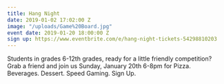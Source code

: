 ```yaml
---
title: Hang Night
date: 2019-01-02 17:02:00 Z
image: "/uploads/Game%20Board.jpg"
event date: 2019-01-20 18:00:00 Z
sign up: https://www.eventbrite.com/e/hang-night-tickets-54298810203
---
```


Students in grades 6-12th grades, ready for a little friendly competition? Grab a friend and join us Sunday, January 20th 6-8pm for Pizza. Beverages. Dessert. Speed Gaming. Sign Up.